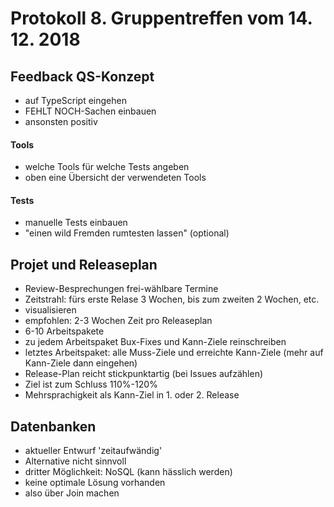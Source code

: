 # Protokoll 8. Gruppentreffen vom 14. 12. 2018

## Feedback QS-Konzept
- auf TypeScript eingehen
- FEHLT NOCH-Sachen einbauen
- ansonsten positiv

#### Tools
- welche Tools für welche Tests angeben
- oben eine Übersicht der verwendeten Tools

#### Tests
- manuelle Tests einbauen
- "einen wild Fremden rumtesten lassen" (optional)

## Projet und Releaseplan
- Review-Besprechungen frei-wählbare Termine
- Zeitstrahl: fürs erste Relase 3 Wochen, bis zum zweiten 2 Wochen, etc. 
- visualisieren 
- empfohlen: 2-3 Wochen Zeit pro Releaseplan
- 6-10 Arbeitspakete
- zu jedem Arbeitspaket Bux-Fixes und Kann-Ziele reinschreiben
- letztes Arbeitspaket: alle Muss-Ziele und erreichte Kann-Ziele (mehr auf Kann-Ziele dann eingehen)
- Release-Plan reicht stickpunktartig (bei Issues aufzählen)
- Ziel ist zum Schluss 110%-120%
- Mehrsprachigkeit als Kann-Ziel in 1. oder 2. Release 

## Datenbanken
- aktueller Entwurf 'zeitaufwändig' 
- Alternative nicht sinnvoll
- dritter Möglichkeit: NoSQL (kann hässlich werden)
- keine optimale Lösung vorhanden
- also über Join machen

